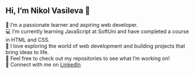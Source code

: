 ## Hi, I’m Nikol Vasileva 👋

👋 I’m a passionate learner and aspiring web developer.<br>
💻 I’m currently learning JavaScript at SoftUni and have completed a course in HTML and CSS.<br>
🚀 I love exploring the world of web development and building projects that bring ideas to life.<br>
🌟 Feel free to check out my repositories to see what I’m working on!<br>
💼 Connect with me on <a href="https://bit.ly/3PKp8Kw">LinkedIn</a>

<!--
**NikolVasileva/nikolvasileva** is a ✨ _special_ ✨ repository because its `README.md` (this file) appears on your GitHub profile.

Here are some ideas to get you started:

- 🔭 I’m currently working on ...
- 🌱 I’m currently learning ...
- 👯 I’m looking to collaborate on ...
- 🤔 I’m looking for help with ...
- 💬 Ask me about ...
- 📫 How to reach me: ...
- 😄 Pronouns: ...
- ⚡ Fun fact: ...
-->
